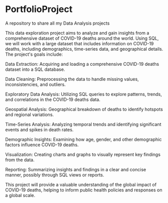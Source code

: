 # PortfolioProject
A repository to share all my Data Analysis projects

This data exploration project aims to analyze and gain insights from a comprehensive dataset of COVID-19 deaths around the world. Using SQL, 
we will work with a large dataset that includes information on COVID-19 deaths, including demographics, time-series data, and geographical details. 
The project's goals include:

Data Extraction: Acquiring and loading a comprehensive COVID-19 deaths dataset into a SQL database.

Data Cleaning: Preprocessing the data to handle missing values, inconsistencies, and outliers.

Exploratory Data Analysis: Utilizing SQL queries to explore patterns, trends, and correlations in the COVID-19 deaths data.

Geospatial Analysis: Geographical breakdown of deaths to identify hotspots and regional variations.

Time-Series Analysis: Analyzing temporal trends and identifying significant events and spikes in death rates.

Demographic Insights: Examining how age, gender, and other demographic factors influence COVID-19 deaths.

Visualization: Creating charts and graphs to visually represent key findings from the data.

Reporting: Summarizing insights and findings in a clear and concise manner, possibly through SQL views or reports.

This project will provide a valuable understanding of the global impact of COVID-19 deaths, helping to inform public health policies and responses on a global scale.






